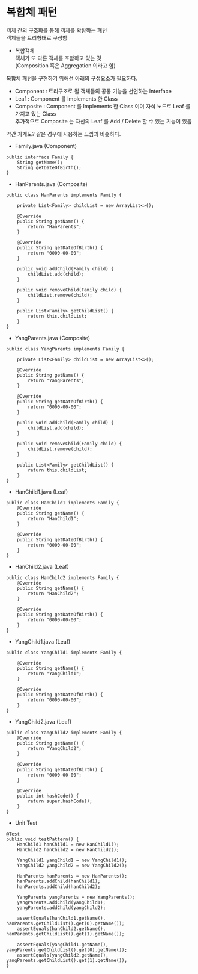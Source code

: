 복합체 패턴
==========
객체 간의 구조화를 통해 객체를 확장하는 패턴  
객체들을 트리형태로 구성함  

* 복합객체  
객체가 또 다른 객체를 포함하고 있는 것  
(Composition 혹은 Aggregation 이라고 함)

복합체 패턴을 구현하기 위해선 아래의 구성요소가 필요하다.
* Component : 트리구조로 될 객체들의 공통 기능을 선언하는 Interface
* Leaf : Component 를 Implements 한 Class  
* Composite  : Component 를 Implements 한 Class 이며 자식 노드로 Leaf 를 가지고 있는 Class  
               추가적으로 Composite 는 자신의 Leaf 를 Add / Delete 할 수 있는 기능이 있음

약간 가계도? 같은 경우에 사용하는 느낌과 비슷하다.  

* Family.java (Component)
```
public interface Family {
    String getName();
    String getDateOfBirth();
}
```

* HanParents.java (Composite)
```
public class HanParents implements Family {

    private List<Family> childList = new ArrayList<>();

    @Override
    public String getName() {
        return "HanParents";
    }

    @Override
    public String getDateOfBirth() {
        return "0000-00-00";
    }

    public void addChild(Family child) {
        childList.add(child);
    }

    public void removeChild(Family child) {
        childList.remove(child);
    }

    public List<Family> getChildList() {
        return this.childList;
    }
}
```

* YangParents.java (Composite)
```
public class YangParents implements Family {

    private List<Family> childList = new ArrayList<>();

    @Override
    public String getName() {
        return "YangParents";
    }

    @Override
    public String getDateOfBirth() {
        return "0000-00-00";
    }

    public void addChild(Family child) {
        childList.add(child);
    }

    public void removeChild(Family child) {
        childList.remove(child);
    }

    public List<Family> getChildList() {
        return this.childList;
    }
}
```

* HanChild1.java (Leaf)
```
public class HanChild1 implements Family {
    @Override
    public String getName() {
        return "HanChild1";
    }

    @Override
    public String getDateOfBirth() {
        return "0000-00-00";
    }
}
```

* HanChild2.java (Leaf)
```
public class HanChild2 implements Family {
    @Override
    public String getName() {
        return "HanChild2";
    }

    @Override
    public String getDateOfBirth() {
        return "0000-00-00";
    }
}
```

* YangChild1.java (Leaf)
```
public class YangChild1 implements Family {

    @Override
    public String getName() {
        return "YangChild1";
    }

    @Override
    public String getDateOfBirth() {
        return "0000-00-00";
    }
}
```

* YangChild2.java (Leaf)
```
public class YangChild2 implements Family {
    @Override
    public String getName() {
        return "YangChild2";
    }

    @Override
    public String getDateOfBirth() {
        return "0000-00-00";
    }

    @Override
    public int hashCode() {
        return super.hashCode();
    }
}
```

* Unit Test
```
@Test
public void testPattern() {
    HanChild1 hanChild1 = new HanChild1();
    HanChild2 hanChild2 = new HanChild2();

    YangChild1 yangChild1 = new YangChild1();
    YangChild2 yangChild2 = new YangChild2();

    HanParents hanParents = new HanParents();
    hanParents.addChild(hanChild1);
    hanParents.addChild(hanChild2);

    YangParents yangParents = new YangParents();
    yangParents.addChild(yangChild1);
    yangParents.addChild(yangChild2);

    assertEquals(hanChild1.getName(), hanParents.getChildList().get(0).getName());
    assertEquals(hanChild2.getName(), hanParents.getChildList().get(1).getName());

    assertEquals(yangChild1.getName(), yangParents.getChildList().get(0).getName());
    assertEquals(yangChild2.getName(), yangParents.getChildList().get(1).getName());
}
```




